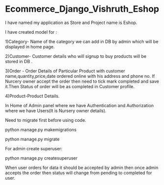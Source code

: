 # Ecommerce_Django_Vishruth_Eshop

I have named my application as Store and Project name is Eshop.

I have created model for :

 1)Category- Name of the category we can add in DB by admin which will be displayed in home page.
 
 2)Customer- Customer details who will signup to buy products will be stored in DB .
 
 3)Order - Order Details of Particular Product with customer name,quantity,price,date ordered online with his address and phone no.
 If Nurcery owner accept the order then need to tick mark completed and save it.Then Status of order will be as completed in Customer profile.
 
 4)Product-Product Details.


 In Home of Admin panel where we have Authentication and Authorization where we have Users(It is Nursery owner details).
 
 Need to migrate first before using code.
 
 python manage.py makemigrations
 
 python manage.py migrate
 
 For admin create superuser:
 
 python manage.py createsuperuser
 
 When user orders for data it should be accepted by admin then once admin accepts the order then status will change from pending to completed for user.

